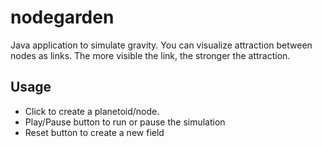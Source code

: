 # nodegarden
Java application to simulate gravity. You can visualize attraction between nodes as links. The more visible the link, the stronger the attraction.
## Usage
* Click to create a planetoid/node.
* Play/Pause button to run or pause the simulation
* Reset button to create a new field
